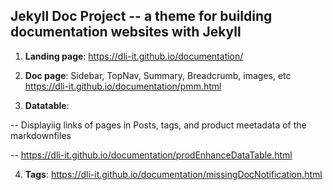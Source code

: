 ## Jekyll Doc Project -- a theme for building documentation websites with Jekyll

1. **Landing page**: https://dli-it.github.io/documentation/

2. **Doc page**: 
Sidebar, TopNav, Summary, Breadcrumb, images, etc
https://dli-it.github.io/documentation/pmm.html

3. **Datatable**: 

-- Displayiig links of pages in Posts, tags, and product meetadata of the markdownfiles 

-- https://dli-it.github.io/documentation/prodEnhanceDataTable.html

4. **Tags**: https://dli-it.github.io/documentation/missingDocNotification.html
